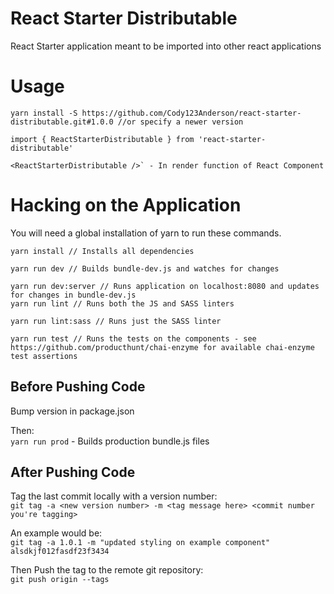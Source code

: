 # React Starter Distributable  
React Starter application meant to be imported into other react applications  

# Usage  
```
yarn install -S https://github.com/Cody123Anderson/react-starter-distributable.git#1.0.0 //or specify a newer version

import { ReactStarterDistributable } from 'react-starter-distributable'

<ReactStarterDistributable />` - In render function of React Component
```


# Hacking on the Application  
You will need a global installation of yarn to run these commands.  

```
yarn install // Installs all dependencies

yarn run dev // Builds bundle-dev.js and watches for changes

yarn run dev:server // Runs application on localhost:8080 and updates for changes in bundle-dev.js
yarn run lint // Runs both the JS and SASS linters

yarn run lint:sass // Runs just the SASS linter

yarn run test // Runs the tests on the components - see https://github.com/producthunt/chai-enzyme for available chai-enzyme test assertions
```


## Before Pushing Code  
Bump version in package.json  

Then:  
`yarn run prod` - Builds production bundle.js files  

## After Pushing Code  
Tag the last commit locally with a version number:  
`git tag -a <new version number> -m <tag message here> <commit number you're tagging>`   

An example would be:  
`git tag -a 1.0.1 -m "updated styling on example component" alsdkjf012fasdf23f3434`  

Then Push the tag to the remote git repository:  
`git push origin --tags`  
